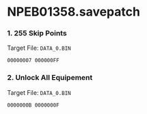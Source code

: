 # NPEB01358.savepatch

### 1. 255 Skip Points

Target File: `DATA_0.BIN`

```
00000007 000000FF
```

### 2. Unlock All Equipement

Target File: `DATA_0.BIN`

```
0000000B 0000000F
```

